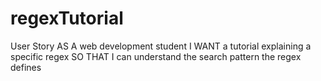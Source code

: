 # regexTutorial
User Story AS A web development student I WANT a tutorial explaining a specific regex SO THAT I can understand the search pattern the regex defines
